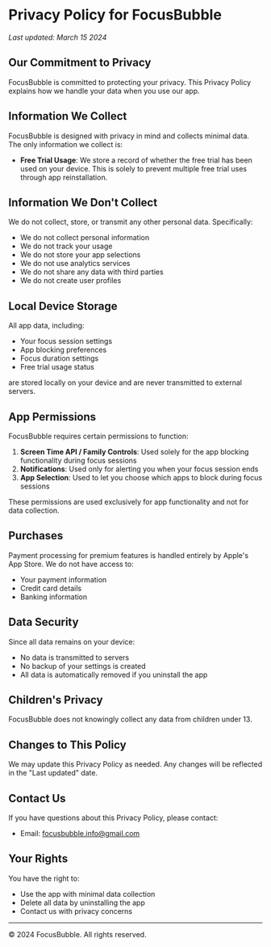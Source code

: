 # Privacy Policy for FocusBubble

*Last updated: March 15 2024*

## Our Commitment to Privacy

FocusBubble is committed to protecting your privacy. This Privacy Policy explains how we handle your data when you use our app.

## Information We Collect

FocusBubble is designed with privacy in mind and collects minimal data. The only information we collect is:

- **Free Trial Usage**: We store a record of whether the free trial has been used on your device. This is solely to prevent multiple free trial uses through app reinstallation.

## Information We Don't Collect

We do not collect, store, or transmit any other personal data. Specifically:

- We do not collect personal information
- We do not track your usage
- We do not store your app selections
- We do not use analytics services
- We do not share any data with third parties
- We do not create user profiles

## Local Device Storage

All app data, including:
- Your focus session settings
- App blocking preferences
- Focus duration settings
- Free trial usage status

are stored locally on your device and are never transmitted to external servers.

## App Permissions

FocusBubble requires certain permissions to function:
1. **Screen Time API / Family Controls**: Used solely for the app blocking functionality during focus sessions
2. **Notifications**: Used only for alerting you when your focus session ends
3. **App Selection**: Used to let you choose which apps to block during focus sessions

These permissions are used exclusively for app functionality and not for data collection.

## Purchases

Payment processing for premium features is handled entirely by Apple's App Store. We do not have access to:
- Your payment information
- Credit card details
- Banking information

## Data Security

Since all data remains on your device:
- No data is transmitted to servers
- No backup of your settings is created
- All data is automatically removed if you uninstall the app

## Children's Privacy

FocusBubble does not knowingly collect any data from children under 13.

## Changes to This Policy

We may update this Privacy Policy as needed. Any changes will be reflected in the "Last updated" date.

## Contact Us

If you have questions about this Privacy Policy, please contact:
- Email: focusbubble.info@gmail.com

## Your Rights

You have the right to:
- Use the app with minimal data collection
- Delete all data by uninstalling the app
- Contact us with privacy concerns

---
© 2024 FocusBubble. All rights reserved. 
